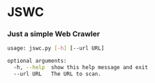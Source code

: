 # JSWC
### Just a simple Web Crawler
```bash
usage: jswc.py [-h] [--url URL]

optional arguments:
  -h, --help  show this help message and exit
  --url URL   The URL to scan.
```